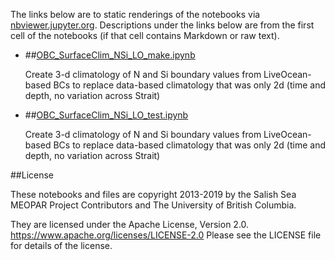 The links below are to static renderings of the notebooks via
[nbviewer.jupyter.org](https://nbviewer.jupyter.org/).
Descriptions under the links below are from the first cell of the notebooks
(if that cell contains Markdown or raw text).

* ##[OBC_SurfaceClim_NSi_LO_make.ipynb](https://nbviewer.jupyter.org/urls/bitbucket.org/salishsea/analysis-elise-2/raw/tip/notebooks/modelInput/OBC/OBC_SurfaceClim_NSi_LO_make.ipynb)  
    
    Create 3-d climatology of N and Si boundary values from LiveOcean-based BCs to replace data-based climatology that was only 2d (time and depth, no variation across Strait)  

* ##[OBC_SurfaceClim_NSi_LO_test.ipynb](https://nbviewer.jupyter.org/urls/bitbucket.org/salishsea/analysis-elise-2/raw/tip/notebooks/modelInput/OBC/OBC_SurfaceClim_NSi_LO_test.ipynb)  
    
    Create 3-d climatology of N and Si boundary values from LiveOcean-based BCs to replace data-based climatology that was only 2d (time and depth, no variation across Strait)  


##License

These notebooks and files are copyright 2013-2019
by the Salish Sea MEOPAR Project Contributors
and The University of British Columbia.

They are licensed under the Apache License, Version 2.0.
https://www.apache.org/licenses/LICENSE-2.0
Please see the LICENSE file for details of the license.
